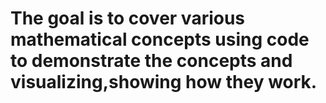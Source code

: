 # The goal is to cover various mathematical concepts using code to demonstrate the concepts and visualizing,showing how they work. 
